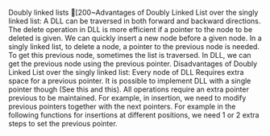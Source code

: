 Doubly linked lists
[200~Advantages of Doubly Linked List over the singly linked list:
A DLL can be traversed in both forward and backward directions. 
The delete operation in DLL is more efficient if a pointer to the node to be deleted is given. 
We can quickly insert a new node before a given node. 
In a singly linked list, to delete a node, a pointer to the previous node is needed. To get this previous node, sometimes the list is traversed. In DLL, we can get the previous node using the previous pointer. 
Disadvantages of Doubly Linked List over the singly linked list:
Every node of DLL Requires extra space for a previous pointer. It is possible to implement DLL with a single pointer though (See this and this). 
All operations require an extra pointer previous to be maintained. For example, in insertion, we need to modify previous pointers together with the next pointers. For example in the following functions for insertions at different positions, we need 1 or 2 extra steps to set the previous pointer.
